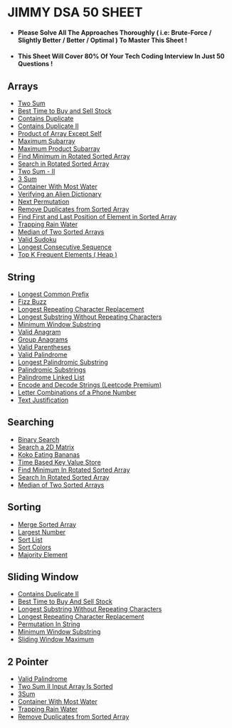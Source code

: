 <h1>JIMMY DSA 50 SHEET</h1>

- <h4>Please Solve All The Approaches Thoroughly ( i.e: Brute-Force / Slightly Better / Better / Optimal ) To Master This Sheet !</h4>
- <h4>This Sheet Will Cover 80% Of Your Tech Coding Interview In Just 50 Questions !</h4>


<h2>Arrays</h2>

- [ Two Sum ](https://leetcode.com/problems/two-sum/)
- [ Best Time to Buy and Sell Stock ](https://leetcode.com/problems/best-time-to-buy-and-sell-stock/)
- [ Contains Duplicate ](https://leetcode.com/problems/contains-duplicate/)
- [ Contains Duplicate II ](https://leetcode.com/problems/contains-duplicate-ii/)
- [ Product of Array Except Self ](https://leetcode.com/problems/product-of-array-except-self/)
- [ Maximum Subarray ](https://leetcode.com/problems/maximum-subarray/)
- [ Maximum Product Subarray ](https://leetcode.com/problems/maximum-product-subarray/)
- [ Find Minimum in Rotated Sorted Array ](https://leetcode.com/problems/find-minimum-in-rotated-sorted-array/)
- [ Search in Rotated Sorted Array ](https://leetcode.com/problems/search-in-rotated-sorted-array/)
- [ Two Sum - II ](https://leetcode.com/problems/two-sum-ii-input-array-is-sorted/)
- [ 3 Sum ](https://leetcode.com/problems/3sum/)
- [ Container With Most Water ](https://leetcode.com/problems/container-with-most-water/)
- [ Verifying an Alien Dictionary ](https://leetcode.com/problems/verifying-an-alien-dictionary/)
- [ Next Permutation ](https://leetcode.com/problems/next-permutation/)
- [ Remove Duplicates from Sorted Array ](https://leetcode.com/problems/remove-duplicates-from-sorted-array/)
- [ Find First and Last Position of Element in Sorted Array ](https://leetcode.com/problems/find-first-and-last-position-of-element-in-sorted-array/)
- [ Trapping Rain Water ](https://leetcode.com/problems/trapping-rain-water/)
- [ Median of Two Sorted Arrays ](https://leetcode.com/problems/median-of-two-sorted-arrays/)
- [ Valid Sudoku ](https://leetcode.com/problems/valid-sudoku/)
- [ Longest Consecutive Sequence ](https://leetcode.com/problems/longest-consecutive-sequence/)
- [ Top K Frequent Elements ( Heap ) ](https://leetcode.com/problems/top-k-frequent-elements/)


<h2>String</h2>

- [ Longest Common Prefix ](https://leetcode.com/problems/longest-common-prefix/)
- [ Fizz Buzz ](https://leetcode.com/problems/fizz-buzz/)
- [ Longest Repeating Character Replacement ](https://leetcode.com/problems/longest-repeating-character-replacement/)
- [ Longest Substring Without Repeating Characters ](https://leetcode.com/problems/longest-substring-without-repeating-characters/)
- [ Minimum Window Substring ](https://leetcode.com/problems/minimum-window-substring/)
- [ Valid Anagram ](https://leetcode.com/problems/valid-anagram/)
- [ Group Anagrams ](https://leetcode.com/problems/group-anagrams/)
- [ Valid Parentheses ](https://leetcode.com/problems/valid-parentheses/)
- [ Valid Palindrome ](https://leetcode.com/problems/valid-palindrome/)
- [ Longest Palindromic Substring ](https://leetcode.com/problems/longest-palindromic-substring/)
- [ Palindromic Substrings ](https://leetcode.com/problems/palindromic-substrings/)
- [ Palindrome Linked List ](https://leetcode.com/problems/palindrome-linked-list/)
- [ Encode and Decode Strings (Leetcode Premium) ](https://leetcode.com/problems/encode-and-decode-strings/)
- [ Letter Combinations of a Phone Number ](https://leetcode.com/problems/letter-combinations-of-a-phone-number/)
- [ Text Justification ](https://leetcode.com/problems/text-justification/)


<h2>Searching</h2>

- [ Binary Search ](https://leetcode.com/problems/binary-search/)
- [ Search a 2D Matrix ](https://leetcode.com/problems/search-a-2d-matrix/)
- [ Koko Eating Bananas ](https://leetcode.com/problems/koko-eating-bananas/)
- [ Time Based Key Value Store ](https://leetcode.com/problems/two-sum/)
- [ Find Minimum In Rotated Sorted Array ](https://leetcode.com/problems/find-minimum-in-rotated-sorted-array/)
- [ Search In Rotated Sorted Array ](https://leetcode.com/problems/search-in-rotated-sorted-array/)
- [ Median of Two Sorted Arrays ](https://leetcode.com/problems/median-of-two-sorted-arrays/)


<h2>Sorting</h2>

- [ Merge Sorted Array ](https://leetcode.com/problems/merge-sorted-array/)
- [ Largest Number ](https://leetcode.com/problems/largest-number/)
- [ Sort List ](https://leetcode.com/problems/sort-list/)
- [ Sort Colors ](https://leetcode.com/problems/sort-colors/)
- [ Majority Element ](https://leetcode.com/problems/majority-element/)


<h2>Sliding Window</h2>

- [ Contains Duplicate II ](https://leetcode.com/problems/contains-duplicate-ii/)
- [ Best Time to Buy And Sell Stock ](https://leetcode.com/problems/best-time-to-buy-and-sell-stock/)
- [ Longest Substring Without Repeating Characters ](https://leetcode.com/problems/longest-substring-without-repeating-characters/)
- [ Longest Repeating Character Replacement ](https://leetcode.com/problems/longest-repeating-character-replacement/)
- [ Permutation In String ](https://leetcode.com/problems/permutation-in-string/)
- [ Minimum Window Substring ](https://leetcode.com/problems/minimum-window-substring/)
- [ Sliding Window Maximum ](https://leetcode.com/problems/sliding-window-maximum/)


<h2>2 Pointer</h2>

- [ Valid Palindrome ](https://leetcode.com/problems/valid-palindrome/)
- [ Two Sum II Input Array Is Sorted ](https://leetcode.com/problems/two-sum-ii-input-array-is-sorted/)
- [ 3Sum ](https://leetcode.com/problems/3sum/)
- [ Container With Most Water ](https://leetcode.com/problems/container-with-most-water/)
- [ Trapping Rain Water ](https://leetcode.com/problems/two-sum/)
- [ Remove Duplicates from Sorted Array ](https://leetcode.com/problems/remove-duplicates-from-sorted-array/)

